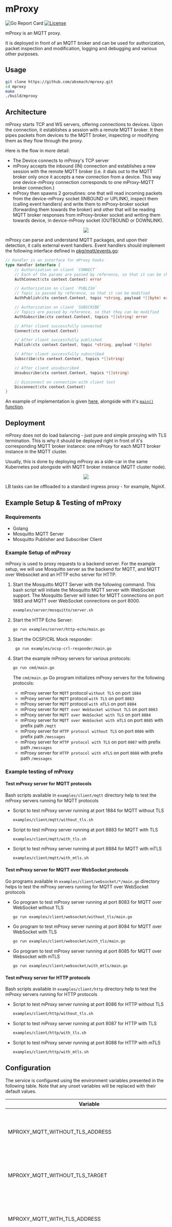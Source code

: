 # mProxy

![Go Report Card][grc]
[![License][LIC-BADGE]][LIC]

mProxy is an MQTT proxy.

It is deployed in front of an MQTT broker and can be used for authorization, packet inspection and modification, logging and debugging and various other purposes.

## Usage

```bash
git clone https://github.com/absmach/mproxy.git
cd mproxy
make
./build/mproxy
```

## Architecture

mProxy starts TCP and WS servers, offering connections to devices. Upon the connection, it establishes a session with a remote MQTT broker. It then pipes packets from devices to the MQTT broker, inspecting or modifying them as they flow through the proxy.

Here is the flow in more detail:

- The Device connects to mProxy's TCP server
- mProxy accepts the inbound (IN) connection and establishes a new session with the remote MQTT broker (i.e. it dials out to the MQTT broker only once it accepts a new connection from a device. This way one device-mProxy connection corresponds to one mProxy-MQTT broker connection.)
- mProxy then spawns 2 goroutines: one that will read incoming packets from the device-mProxy socket (INBOUND or UPLINK), inspect them (calling event handlers) and write them to mProxy-broker socket (forwarding them towards the broker) and other that will be reading MQTT broker responses from mProxy-broker socket and writing them towards device, in device-mProxy socket (OUTBOUND or DOWNLINK).

<p align="center"><img src="docs/img/mproxy.png"></p>

mProxy can parse and understand MQTT packages, and upon their detection, it calls external event handlers. Event handlers should implement the following interface defined in [pkg/mqtt/events.go](pkg/mqtt/events.go):

```go
// Handler is an interface for mProxy hooks
type Handler interface {
    // Authorization on client `CONNECT`
    // Each of the params are passed by reference, so that it can be changed
    AuthConnect(ctx context.Context) error

    // Authorization on client `PUBLISH`
    // Topic is passed by reference, so that it can be modified
    AuthPublish(ctx context.Context, topic *string, payload *[]byte) error

    // Authorization on client `SUBSCRIBE`
    // Topics are passed by reference, so that they can be modified
    AuthSubscribe(ctx context.Context, topics *[]string) error

    // After client successfully connected
    Connect(ctx context.Context)

    // After client successfully published
    Publish(ctx context.Context, topic *string, payload *[]byte)

    // After client successfully subscribed
    Subscribe(ctx context.Context, topics *[]string)

    // After client unsubscribed
    Unsubscribe(ctx context.Context, topics *[]string)

    // Disconnect on connection with client lost
    Disconnect(ctx context.Context)
}
```

An example of implementation is given [here](examples/simple/simple.go), alongside with it's [`main()` function](cmd/main.go).

## Deployment

mProxy does not do load balancing - just pure and simple proxying with TLS termination. This is why it should be deployed
right in front of it's corresponding MQTT broker instance: one mProxy for each MQTT broker instance in the MQTT cluster.

Usually, this is done by deploying mProxy as a side-car in the same Kubernetes pod alongside with MQTT broker instance (MQTT cluster node).

<p align="center"><img src="docs/img/mproxy-cluster.png"></p>

LB tasks can be offloaded to a standard ingress proxy - for example, NginX.

## Example Setup & Testing of mProxy

### Requirements

- Golang
- Mosquitto MQTT Server
- Mosquitto Publisher and Subscriber Client

### Example Setup of mProxy

mProxy is used to proxy requests to a backend server. For the example setup, we will use Mosquitto server as the backend for MQTT, and MQTT over Websocket and an HTTP echo server for HTTP.

1. Start the Mosquitto MQTT Server with the following command. This bash script will initiate the Mosquitto MQTT server with WebSocket support. The Mosquitto Server will listen for MQTT connections on port 1883 and MQTT over WebSocket connections on port 8000.

   ```bash
   examples/server/mosquitto/server.sh
   ```

2. Start the HTTP Echo Server:

   ```bash
   go run examples/server/http-echo/main.go
   ```

3. Start the OCSP/CRL Mock responder:

   ```bash
    go run examples/ocsp-crl-responder/main.go
   ```

4. Start the example mProxy servers for various protocols:

   ```bash
   go run cmd/main.go
   ```

   The `cmd/main.go` Go program initializes mProxy servers for the following protocols:

   - mProxy server for `MQTT` protocol `without TLS` on port `1884`
   - mProxy server for `MQTT` protocol `with TLS` on port `8883`
   - mProxy server for `MQTT` protocol `with mTLS` on port `8884`
   - mProxy server for `MQTT over WebSocket without TLS` on port `8083`
   - mProxy server for `MQTT over WebSocket with TLS` on port `8084`
   - mProxy server for `MQTT over WebSocket with mTLS` on port `8085` with prefix path `/mqtt`
   - mProxy server for `HTTP protocol without TLS` on port `8086` with prefix path `/messages`
   - mProxy server for `HTTP protocol with TLS` on port `8087` with prefix path `/messages`
   - mProxy server for `HTTP protocol with mTLS` on port `8088` with prefix path `/messages`

### Example testing of mProxy

#### Test mProxy server for MQTT protocols

Bash scripts available in `examples/client/mqtt` directory help to test the mProxy servers running for MQTT protocols

- Script to test mProxy server running at port 1884 for MQTT without TLS

  ```bash
  examples/client/mqtt/without_tls.sh
  ```

- Script to test mProxy server running at port 8883 for MQTT with TLS

  ```bash
  examples/client/mqtt/with_tls.sh
  ```

- Script to test mProxy server running at port 8884 for MQTT with mTLS

  ```bash
  examples/client/mqtt/with_mtls.sh
  ```

#### Test mProxy server for MQTT over WebSocket protocols

Go programs available in `examples/client/websocket/*/main.go` directory helps to test the mProxy servers running for MQTT over WebSocket protocols

- Go program to test mProxy server running at port 8083 for MQTT over WebSocket without TLS

  ```bash
  go run examples/client/websocket/without_tls/main.go
  ```

- Go program to test mProxy server running at port 8084 for MQTT over WebSocket with TLS

  ```bash
  go run examples/client/websocket/with_tls/main.go
  ```

- Go program to test mProxy server running at port 8085 for MQTT over Websocket with mTLS

  ```bash
  go run examples/client/websocket/with_mtls/main.go
  ```

#### Test mProxy server for HTTP protocols

Bash scripts available in `examples/client/http` directory help to test the mProxy servers running for HTTP protocols

- Script to test mProxy server running at port 8086 for HTTP without TLS

  ```bash
  examples/client/http/without_tls.sh
  ```

- Script to test mProxy server running at port 8087 for HTTP with TLS

  ```bash
  examples/client/http/with_tls.sh
  ```

- Script to test mProxy server running at port 8088 for HTTP with mTLS

  ```bash
  examples/client/http/with_mtls.sh
  ```

## Configuration

The service is configured using the environment variables presented in the following table. Note that any unset variables will be replaced with their default values.

| Variable                                           | Description                                                                                                                           | Default                      |
| -------------------------------------------------- | ------------------------------------------------------------------------------------------------------------------------------------- | ---------------------------- |
| MPROXY_MQTT_WITHOUT_TLS_ADDRESS                    | MQTT without TLS inbound (IN) connection listening address                                                                            | :1884                        |
| MPROXY_MQTT_WITHOUT_TLS_TARGET                     | MQTT without TLS outbound (OUT) connection address                                                                                    | localhost:1883               |
| MPROXY_MQTT_WITH_TLS_ADDRESS                       | MQTT with TLS inbound (IN) connection listening address                                                                               | :8883                        |
| MPROXY_MQTT_WITH_TLS_TARGET                        | MQTT with TLS outbound (OUT) connection address                                                                                       | localhost:1883               |
| MPROXY_MQTT_WITH_TLS_CERT_FILE                     | MQTT with TLS certificate file path                                                                                                   | ssl/certs/server.crt         |
| MPROXY_MQTT_WITH_TLS_KEY_FILE                      | MQTT with TLS key file path                                                                                                           | ssl/certs/server.key         |
| MPROXY_MQTT_WITH_TLS_SERVER_CA_FILE                | MQTT with TLS server CA file path                                                                                                     | ssl/certs/ca.crt             |
| MPROXY_MQTT_WITH_MTLS_ADDRESS                      | MQTT with mTLS inbound (IN) connection listening address                                                                              | :8884                        |
| MPROXY_MQTT_WITH_MTLS_TARGET                       | MQTT with mTLS outbound (OUT) connection address                                                                                      | localhost:1883               |
| MPROXY_MQTT_WITH_MTLS_CERT_FILE                    | MQTT with mTLS certificate file path                                                                                                  | ssl/certs/server.crt         |
| MPROXY_MQTT_WITH_MTLS_KEY_FILE                     | MQTT with mTLS key file path                                                                                                          | ssl/certs/server.key         |
| MPROXY_MQTT_WITH_MTLS_SERVER_CA_FILE               | MQTT with mTLS server CA file path                                                                                                    | ssl/certs/ca.crt             |
| MPROXY_MQTT_WITH_MTLS_CLIENT_CA_FILE               | MQTT with mTLS client CA file path                                                                                                    | ssl/certs/ca.crt             |
| MPROXY_MQTT_WITH_MTLS_CERT_VERIFICATION_METHODS    | MQTT with mTLS certificate verification methods, if no value or unset then mProxy server will not do client validation                | ocsp                         |
| MPROXY_MQTT_WITH_MTLS_OCSP_RESPONDER_URL           | MQTT with mTLS OCSP responder URL, it is used if OCSP responder URL is not available in client certificate AIA                        | <http://localhost:8080/ocsp> |
| MPROXY_MQTT_WS_WITHOUT_TLS_ADDRESS                 | MQTT over Websocket without TLS inbound (IN) connection listening address                                                             | :8083                        |
| MPROXY_MQTT_WS_WITHOUT_TLS_TARGET                  | MQTT over Websocket without TLS outbound (OUT) connection address                                                                     | ws://localhost:8000/         |
| MPROXY_MQTT_WS_WITH_TLS_ADDRESS                    | MQTT over Websocket with TLS inbound (IN) connection listening address                                                                | :8084                        |
| MPROXY_MQTT_WS_WITH_TLS_TARGET                     | MQTT over Websocket with TLS outbound (OUT) connection address                                                                        | ws://localhost:8000/         |
| MPROXY_MQTT_WS_WITH_TLS_CERT_FILE                  | MQTT over Websocket with TLS certificate file path                                                                                    | ssl/certs/server.crt         |
| MPROXY_MQTT_WS_WITH_TLS_KEY_FILE                   | MQTT over Websocket with TLS key file path                                                                                            | ssl/certs/server.key         |
| MPROXY_MQTT_WS_WITH_TLS_SERVER_CA_FILE             | MQTT over Websocket with TLS server CA file path                                                                                      | ssl/certs/ca.crt             |
| MPROXY_MQTT_WS_WITH_MTLS_ADDRESS                   | MQTT over Websocket with mTLS inbound (IN) connection listening address                                                               | :8085                        |
| MPROXY_MQTT_WS_WITH_MTLS_PATH_PREFIX               | MQTT over Websocket with mTLS inbound (IN) connection path                                                                            | /mqtt                        |
| MPROXY_MQTT_WS_WITH_MTLS_TARGET                    | MQTT over Websocket with mTLS outbound (OUT) connection address                                                                       | ws://localhost:8000/         |
| MPROXY_MQTT_WS_WITH_MTLS_CERT_FILE                 | MQTT over Websocket with mTLS certificate file path                                                                                   | ssl/certs/server.crt         |
| MPROXY_MQTT_WS_WITH_MTLS_KEY_FILE                  | MQTT over Websocket with mTLS key file path                                                                                           | ssl/certs/server.key         |
| MPROXY_MQTT_WS_WITH_MTLS_SERVER_CA_FILE            | MQTT over Websocket with mTLS server CA file path                                                                                     | ssl/certs/ca.crt             |
| MPROXY_MQTT_WS_WITH_MTLS_CLIENT_CA_FILE            | MQTT over Websocket with mTLS client CA file path                                                                                     | ssl/certs/ca.crt             |
| MPROXY_MQTT_WS_WITH_MTLS_CERT_VERIFICATION_METHODS | MQTT over Websocket with mTLS certificate verification methods, if no value or unset then mProxy server will not do client validation | ocsp                         |
| MPROXY_MQTT_WS_WITH_MTLS_OCSP_RESPONDER_URL        | MQTT over Websocket with mTLS OCSP responder URL, it is used if OCSP responder URL is not available in client certificate AIA         | <http://localhost:8080/ocsp> |
| MPROXY_HTTP_WITHOUT_TLS_ADDRESS                    | HTTP without TLS inbound (IN) connection listening address                                                                            | :8086                        |
| MPROXY_HTTP_WITHOUT_TLS_PATH_PREFIX                | HTTP without TLS inbound (IN) connection path                                                                                         | /messages                    |
| MPROXY_HTTP_WITHOUT_TLS_TARGET                     | HTTP without TLS outbound (OUT) connection address                                                                                    | <http://localhost:8888/>     |
| MPROXY_HTTP_WITH_TLS_ADDRESS                       | HTTP with TLS inbound (IN) connection listening address                                                                               | :8087                        |
| MPROXY_HTTP_WITH_TLS_PATH_PREFIX                   | HTTP with TLS inbound (IN) connection path                                                                                            | /messages                    |
| MPROXY_HTTP_WITH_TLS_TARGET                        | HTTP with TLS outbound (OUT) connection address                                                                                       | <http://localhost:8888/>     |
| MPROXY_HTTP_WITH_TLS_CERT_FILE                     | HTTP with TLS certificate file path                                                                                                   | ssl/certs/server.crt         |
| MPROXY_HTTP_WITH_TLS_KEY_FILE                      | HTTP with TLS key file path                                                                                                           | ssl/certs/server.key         |
| MPROXY_HTTP_WITH_TLS_SERVER_CA_FILE                | HTTP with TLS server CA file path                                                                                                     | ssl/certs/ca.crt             |
| MPROXY_HTTP_WITH_MTLS_ADDRESS                      | HTTP with mTLS inbound (IN) connection listening address                                                                              | :8088                        |
| MPROXY_HTTP_WITH_MTLS_PATH_PREFIX                  | HTTP with mTLS inbound (IN) connection path                                                                                           | /messages                    |
| MPROXY_HTTP_WITH_MTLS_TARGET                       | HTTP with mTLS outbound (OUT) connection address                                                                                      | <http://localhost:8888/>     |
| MPROXY_HTTP_WITH_MTLS_CERT_FILE                    | HTTP with mTLS certificate file path                                                                                                  | ssl/certs/server.crt         |
| MPROXY_HTTP_WITH_MTLS_KEY_FILE                     | HTTP with mTLS key file path                                                                                                          | ssl/certs/server.key         |
| MPROXY_HTTP_WITH_MTLS_SERVER_CA_FILE               | HTTP with mTLS server CA file path                                                                                                    | ssl/certs/ca.crt             |
| MPROXY_HTTP_WITH_MTLS_CLIENT_CA_FILE               | HTTP with mTLS client CA file path                                                                                                    | ssl/certs/ca.crt             |
| MPROXY_HTTP_WITH_MTLS_CERT_VERIFICATION_METHODS    | HTTP with mTLS certificate verification methods, if no value or unset then mProxy server will not do client validation                | ocsp                         |
| MPROXY_HTTP_WITH_MTLS_OCSP_RESPONDER_URL           | HTTP with mTLS OCSP responder URL, it is used if OCSP responder URL is not available in client certificate AIA                        | <http://localhost:8080/ocsp> |

## mProxy Configuration Environment Variables

### Server Configuration Environment Variables

- `ADDRESS` : Specifies the address at which mProxy will listen. Supports MQTT, MQTT over WebSocket, and HTTP proxy connections.
- `PATH_PREFIX` : Defines the path prefix when listening for MQTT over WebSocket or HTTP connections.
- `TARGET` : Specifies the address of the target server, including any prefix path if available. The target server can be an MQTT server, MQTT over WebSocket, or an HTTP server.

### TLS Configuration Environment Variables

- `CERT_FILE` : Path to the TLS certificate file.
- `KEY_FILE` : Path to the TLS certificate key file.
- `SERVER_CA_FILE` : Path to the Server CA certificate file.
- `CLIENT_CA_FILE` : Path to the Client CA certificate file.
- `CERT_VERIFICATION_METHODS` : Methods for validating certificates. Accepted values are `ocsp` or `crl`.
  For the `ocsp` value, the `tls.Config` attempts to retrieve the OCSP responder/server URL from the Authority Information Access (AIA) section of the client certificate. If the client certificate lacks an OCSP responder URL or if an alternative URL is preferred, you can override it using the environmental variable `OCSP_RESPONDER_URL`.  
  For the `crl` value, the `tls.Config` attempts to obtain the Certificate Revocation List (CRL) file from the CRL Distribution Point section in the client certificate. If the client certificate lacks a CRL distribution point section, or if you prefer to override it, you can use the environmental variables `CRL_DISTRIBUTION_POINTS` and `CRL_DISTRIBUTION_POINTS_ISSUER_CERT_FILE`. If no CRL distribution point server is available, you can specify an offline CRL file using the environmental variables `OFFLINE_CRL_FILE` and `OFFLINE_CRL_ISSUER_CERT_FILE`.

#### OCSP Configuration Environment Variables

- `OCSP_DEPTH` : Depth of client certificate verification in the OCSP method. The default value is 0, meaning there is no limit, and all certificates are verified.
- `OCSP_RESPONDER_URL` : Override value for the OCSP responder URL present in the Authority Information Access (AIA) section of the client certificate. If left empty, it expects the OCSP responder URL from the AIA section of the client certificate.

#### CRL Configuration Environment Variables

- `CRL_DEPTH`: Depth of client certificate verification in the CRL method. The default value is 1, meaning only the leaf certificate is verified.
- `CRL_DISTRIBUTION_POINTS` : Override for the CRL Distribution Point value present in the certificate's CRL Distribution Point section.
- `CRL_DISTRIBUTION_POINTS_ISSUER_CERT_FILE` : Path to the issuer certificate file for verifying the CRL retrieved from `CRL_DISTRIBUTION_POINTS`.
- `OFFLINE_CRL_FILE` : Path to the offline CRL file, which can be used if the CRL Distribution point is not available in either the environmental variable or the certificate's CRL Distribution Point section.
- `OFFLINE_CRL_ISSUER_CERT_FILE` : Location of the issuer certificate file for verifying the offline CRL file specified in `OFFLINE_CRL_FILE`.

## Adding Prefix to Environmental Variables

mProxy relies on the [caarlos0/env](https://github.com/caarlos0/env) package to load environmental variables into its [configuration](https://github.com/arvindh123/mproxy/blob/main/config.go#L15).
You can control how these variables are loaded by passing `env.Options` to the `config.EnvParse` function.

To add a prefix to environmental variables, use `env.Options{Prefix: "MPROXY_"}` from the [caarlos0/env](https://github.com/caarlos0/env) package. For example:

```go
package main
import (
  "github.com/caarlos0/env/v11"
  "github.com/absmach/mproxy"
)

mqttConfig := mproxy.Config{}
if err := mqttConfig.EnvParse(env.Options{Prefix:  "MPROXY_" }); err != nil {
    panic(err)
}
fmt.Printf("%+v\n")
```

In the above snippet, `mqttConfig.EnvParse` expects all environmental variables with the prefix `MPROXY_`.
For instance:

- MPROXY_ADDRESS
- MPROXY_PATH_PREFIX
- MPROXY_TARGET
- MPROXY_CERT_FILE
- MPROXY_KEY_FILE
- MPROXY_SERVER_CA_FILE
- MPROXY_CLIENT_CA_FILE
- MPROXY_CERT_VERIFICATION_METHODS
- MPROXY_OCSP_DEPTH
- MPROXY_OCSP_RESPONDER_URL
- MPROXY_CRL_DEPTH
- MPROXY_CRL_DISTRIBUTION_POINTS
- MPROXY_CRL_DISTRIBUTION_POINTS_ISSUER_CERT_FILE
- MPROXY_OFFLINE_CRL_FILE
- MPROXY_OFFLINE_CRL_ISSUER_CERT_FILE

## License

[Apache-2.0](LICENSE)

[grc]: https://goreportcard.com/badge/github.com/absmach/mproxy
[LIC]: LICENCE
[LIC-BADGE]: https://img.shields.io/badge/License-Apache_2.0-blue.svg
